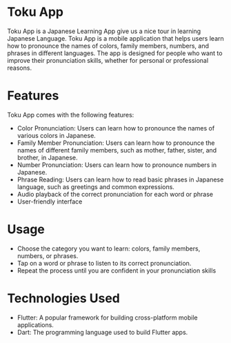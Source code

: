# Toku App

Toku App is a Japanese Learning App give us a nice tour in learning Japanese Language.
Toku App is a mobile application that helps users learn how to pronounce the names of colors, family members, numbers, and phrases in different languages.
The app is designed for people who want to improve their pronunciation skills, whether for personal or professional reasons. 

# Features
Toku App comes with the following features:

- Color Pronunciation: Users can learn how to pronounce the names of various colors in Japanese.
- Family Member Pronunciation: Users can learn how to pronounce the names of different family members, such as mother, father, sister, and brother, in Japanese.
- Number Pronunciation: Users can learn how to pronounce numbers in Japanese.
- Phrase Reading: Users can learn how to read basic phrases in Japanese language, such as greetings and common expressions.
- Audio playback of the correct pronunciation for each word or phrase
- User-friendly interface

# Usage
- Choose the category you want to learn: colors, family members, numbers, or phrases.
- Tap on a word or phrase to listen to its correct pronunciation.
- Repeat the process until you are confident in your pronunciation skills


# Technologies Used
- Flutter: A popular framework for building cross-platform mobile applications.
- Dart: The programming language used to build Flutter apps.
